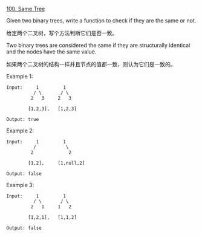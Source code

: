 [100. Same Tree](https://leetcode.com/problems/same-tree/description/)

Given two binary trees, write a function to check if they are the same or not.

给定两个二叉树，写个方法判断它们是否一致。

Two binary trees are considered the same if they are structurally identical and the nodes have the same value.

如果两个二叉树的结构一样并且节点的值都一致，则认为它们是一致的。

Example 1:

```
Input:     1         1
          / \       / \
         2   3     2   3

        [1,2,3],   [1,2,3]

Output: true
```

Example 2:
```
Input:     1         1
          /           \
         2             2

        [1,2],     [1,null,2]

Output: false
```

Example 3:
```
Input:     1         1
          / \       / \
         2   1     1   2

        [1,2,1],   [1,1,2]

Output: false
```